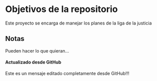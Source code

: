 # Objetivos de la repositorio

Este proyecto se encarga de manejar los planes de la liga de la justicia


## Notas
Pueden hacer lo que quieran...

#### Actualizado desde GitHub
Este es un mensaje editado completamente desde GitHub!!!
